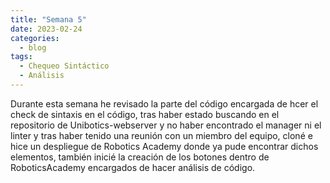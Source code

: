 ```yaml
---
title: "Semana 5"
date: 2023-02-24
categories:
  - blog
tags:
  - Chequeo Sintáctico
  - Análisis
---
```


Durante esta semana he revisado la parte del código encargada de hcer el check de sintaxis en el código, tras haber estado buscando en el repositorio de Unibotics-webserver y no haber encontrado el manager ni el linter y tras haber tenido una reunión con un miembro del equipo, cloné e hice un despliegue de Robotics Academy donde ya pude encontrar dichos elementos, también inicié la creación de los botones dentro de RoboticsAcademy encargados de hacer análisis de código.


